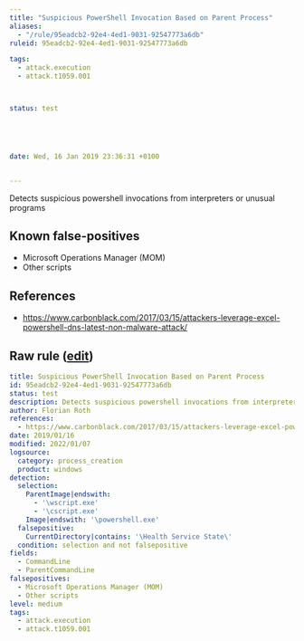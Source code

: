 ```yaml
---
title: "Suspicious PowerShell Invocation Based on Parent Process"
aliases:
  - "/rule/95eadcb2-92e4-4ed1-9031-92547773a6db"
ruleid: 95eadcb2-92e4-4ed1-9031-92547773a6db

tags:
  - attack.execution
  - attack.t1059.001



status: test





date: Wed, 16 Jan 2019 23:36:31 +0100


---
```


Detects suspicious powershell invocations from interpreters or unusual programs

<!--more-->


## Known false-positives

* Microsoft Operations Manager (MOM)
* Other scripts



## References

* https://www.carbonblack.com/2017/03/15/attackers-leverage-excel-powershell-dns-latest-non-malware-attack/


## Raw rule ([edit](https://github.com/SigmaHQ/sigma/edit/master/rules/windows/process_creation/proc_creation_win_susp_powershell_parent_combo.yml))
```yaml
title: Suspicious PowerShell Invocation Based on Parent Process
id: 95eadcb2-92e4-4ed1-9031-92547773a6db
status: test
description: Detects suspicious powershell invocations from interpreters or unusual programs
author: Florian Roth
references:
  - https://www.carbonblack.com/2017/03/15/attackers-leverage-excel-powershell-dns-latest-non-malware-attack/
date: 2019/01/16
modified: 2022/01/07
logsource:
  category: process_creation
  product: windows
detection:
  selection:
    ParentImage|endswith:
      - '\wscript.exe'
      - '\cscript.exe'
    Image|endswith: '\powershell.exe'
  falsepositive:
    CurrentDirectory|contains: '\Health Service State\'
  condition: selection and not falsepositive
fields:
  - CommandLine
  - ParentCommandLine
falsepositives:
  - Microsoft Operations Manager (MOM)
  - Other scripts
level: medium
tags:
  - attack.execution
  - attack.t1059.001

```
